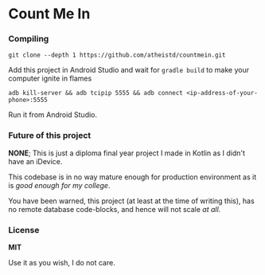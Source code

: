 # Count Me In

### Compiling

`git clone --depth 1 https://github.com/atheistd/countmein.git`

Add this project in Android Studio and wait for `gradle build` to make your computer ignite in flames

`adb kill-server && adb tcipip 5555 && adb connect <ip-address-of-your-phone>:5555`

Run it from Android Studio.



### Future of this project

**NONE**; This is just a diploma final year project I made in Kotlin as I didn't have an iDevice.

This codebase is in no way mature enough for production environment
as it is *good enough for my college*.

You have been warned, this project (at least at the time of writing this),
has no remote database code-blocks, and hence will not scale *at all*.


### License

**MIT**

Use it as you wish,
I do not care.
